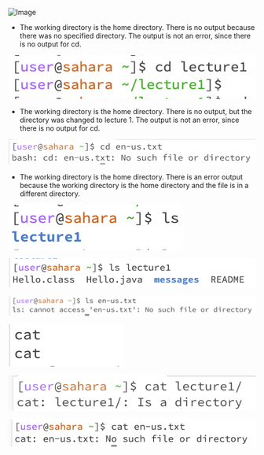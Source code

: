 ![Image](cse15l-lab-reports/cd1.jpg)
* The working directory is the home directory. There is no output because there was no specified directory. The output is not an error, since there is no output for cd.

![Image](https://github.com/jkook9513/cse15l-lab-reports/blob/main/Screen%20Shot%202023-10-03%20at%2011.29.18%20AM.png)
* The working directory is the home directory. There is no output, but the directory was changed to lecture 1. The output is not an error, since there is no output for cd.

![Image](https://github.com/jkook9513/cse15l-lab-reports/blob/main/Screen%20Shot%202023-10-03%20at%201.42.49%20PM.png)
* The working directory is the home directory. There is an error output because the working directory is the home directory and the file is in a different directory. 

![Image](https://github.com/jkook9513/cse15l-lab-reports/blob/main/Screen%20Shot%202023-10-03%20at%2011.37.16%20AM.png)

![Image](https://github.com/jkook9513/cse15l-lab-reports/blob/main/Screen%20Shot%202023-10-03%20at%2011.37.26%20AM.png)

![Image](https://github.com/jkook9513/cse15l-lab-reports/blob/main/Screen%20Shot%202023-10-03%20at%201.43.53%20PM.png)

![Image](https://github.com/jkook9513/cse15l-lab-reports/blob/main/Screen%20Shot%202023-10-03%20at%2011.43.45%20AM.png)

![Image](https://github.com/jkook9513/cse15l-lab-reports/blob/main/Screen%20Shot%202023-10-03%20at%2011.42.07%20AM.png)

![Image](https://github.com/jkook9513/cse15l-lab-reports/blob/main/Screen%20Shot%202023-10-03%20at%201.48.40%20PM.png)
